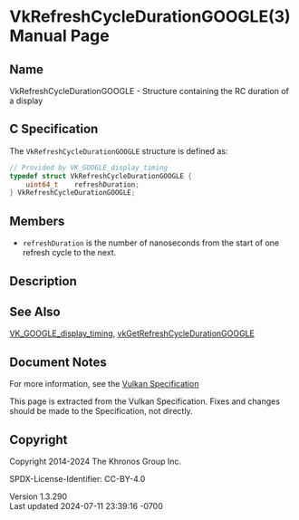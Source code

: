 # VkRefreshCycleDurationGOOGLE(3) Manual Page

## Name

VkRefreshCycleDurationGOOGLE - Structure containing the RC duration of a
display



## <a href="#_c_specification" class="anchor"></a>C Specification

The `VkRefreshCycleDurationGOOGLE` structure is defined as:

``` c
// Provided by VK_GOOGLE_display_timing
typedef struct VkRefreshCycleDurationGOOGLE {
    uint64_t    refreshDuration;
} VkRefreshCycleDurationGOOGLE;
```

## <a href="#_members" class="anchor"></a>Members

- `refreshDuration` is the number of nanoseconds from the start of one
  refresh cycle to the next.

## <a href="#_description" class="anchor"></a>Description

## <a href="#_see_also" class="anchor"></a>See Also

[VK_GOOGLE_display_timing](https://registry.khronos.org/vulkan/specs/1.3-extensions/man/html/VK_GOOGLE_display_timing.html),
[vkGetRefreshCycleDurationGOOGLE](https://registry.khronos.org/vulkan/specs/1.3-extensions/man/html/vkGetRefreshCycleDurationGOOGLE.html)

## <a href="#_document_notes" class="anchor"></a>Document Notes

For more information, see the <a
href="https://registry.khronos.org/vulkan/specs/1.3-extensions/html/vkspec.html#VkRefreshCycleDurationGOOGLE"
target="_blank" rel="noopener">Vulkan Specification</a>

This page is extracted from the Vulkan Specification. Fixes and changes
should be made to the Specification, not directly.

## <a href="#_copyright" class="anchor"></a>Copyright

Copyright 2014-2024 The Khronos Group Inc.

SPDX-License-Identifier: CC-BY-4.0

Version 1.3.290  
Last updated 2024-07-11 23:39:16 -0700

